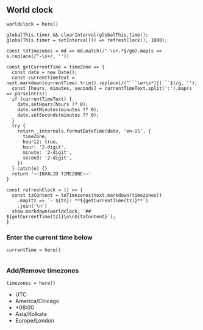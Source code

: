 ## World clock

`worldclock = here()`

```
globalThis.timer && clearInterval(globalThis.timer);
globalThis.timer = setInterval(() => refreshClock(), 1000);

const toTimezones = md => md.match(/^-\s+.*$/gm).map(s => s.replace(/^-\s+/, ''))

const getCurrentTime = timeZone => {
  const date = new Date();
  const currentTimeText = next.markdown(currentTime).trim().replace(/(^```\w+\s*)|(```$)/g, '');
  const [hours, minutes, seconds] = currentTimeText.split(':').map(s => parseInt(s))
  if (currentTimeText) {
    date.setHours(hours ?? 0);
    date.setMinutes(minutes ?? 0);
    date.setSeconds(minutes ?? 0);
  }
  try {
    return _internals.formatDateTime(date, 'en-US', {
      timeZone,
      hour12: true,
      hour: '2-digit',
      minute: '2-digit',
      second: '2-digit',
    })
  } catch(e) {}
  return '~~INVALID TIMEZONE~~'
}

const refreshClock = () => {
  const tzContent = toTimezones(next.markdown(timezones))
    .map(tz => `- ${tz}: **${getCurrentTime(tz)}**`)
    .join('\n')
  show.markdown(worldclock, `## ${getCurrentTime(tz)}\n\n${tzContent}`);
}
```

### Enter the current time below

`currentTime = here()`

```text
```

### Add/Remove timezones

`timezones = here()`

- UTC
- America/Chicago
- +08:00
- Asia/Kolkata
- Europe/London
